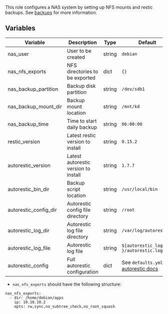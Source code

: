 This role configures a NAS system by setting up NFS mounts and restic backups.
See [backups](../backups.md) for more information.

## Variables

| Variable | Description | Type | Default |
| -------- | ----------- | ---- | ------- |
| nas_user | User to be created | string | `debian` |
| nas_nfs_exports | NFS directories to be exported | dict | `{}` |
| nas_backup_partition | Backup disk partition | string | `/dev/sdb1` |
| nas_backup_mount_dir | Backup mount location | string | `/mnt/kd` |
| nas_backup_time | Time to start daily backup | string | `06:00:00` |
| restic_version | Latest restic version to install | string | `0.15.2` |
| autorestic_version | Latest autorestic version to install | string | `1.7.7` |
| autorestic_bin_dir | Backup script location | string | `/usr/local/bin` |
| autorestic_config_dir | Autorestic config file directory | string | `/root` |
| autorestic_log_dir | Autorestic log file directory | string | `/var/log/autorestic` |
| autorestic_log_file | Autorestic log file | string |`${autorestic_log_dir }/autorestic.log` |
| autorestic_config | Full autorestic configuration | dict | See `defaults.yml` or [autorestic docs](https://autorestic.vercel.app/config) |

- `nas_nfs_exports` should have the following structure:

```
nas_nfs_exports:
  - dir: /home/debian/apps
    ip: 10.10.10.2
    opts: rw,sync,no_subtree_check,no_root_squash
```
